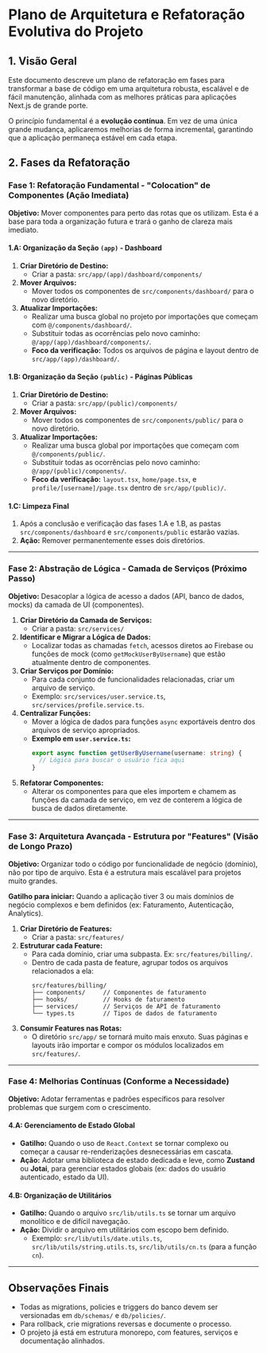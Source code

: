 # Plano de Arquitetura e Refatoração Evolutiva do Projeto

## 1. Visão Geral

Este documento descreve um plano de refatoração em fases para transformar a base de código em uma arquitetura robusta, escalável e de fácil manutenção, alinhada com as melhores práticas para aplicações Next.js de grande porte.

O princípio fundamental é a **evolução contínua**. Em vez de uma única grande mudança, aplicaremos melhorias de forma incremental, garantindo que a aplicação permaneça estável em cada etapa.

## 2. Fases da Refatoração

### **Fase 1: Refatoração Fundamental - "Colocation" de Componentes (Ação Imediata)**

**Objetivo:** Mover componentes para perto das rotas que os utilizam. Esta é a base para toda a organização futura e trará o ganho de clareza mais imediato.

#### **1.A: Organização da Seção `(app)` - Dashboard**
1.  **Criar Diretório de Destino:**
    *   Criar a pasta: `src/app/(app)/dashboard/components/`
2.  **Mover Arquivos:**
    *   Mover todos os componentes de `src/components/dashboard/` para o novo diretório.
3.  **Atualizar Importações:**
    *   Realizar uma busca global no projeto por importações que começam com `@/components/dashboard/`.
    *   Substituir todas as ocorrências pelo novo caminho: `@/app/(app)/dashboard/components/`.
    *   **Foco da verificação:** Todos os arquivos de página e layout dentro de `src/app/(app)/dashboard/`.

#### **1.B: Organização da Seção `(public)` - Páginas Públicas**
1.  **Criar Diretório de Destino:**
    *   Criar a pasta: `src/app/(public)/components/`
2.  **Mover Arquivos:**
    *   Mover todos os componentes de `src/components/public/` para o novo diretório.
3.  **Atualizar Importações:**
    *   Realizar uma busca global por importações que começam com `@/components/public/`.
    *   Substituir todas as ocorrências pelo novo caminho: `@/app/(public)/components/`.
    *   **Foco da verificação:** `layout.tsx`, `home/page.tsx`, e `profile/[username]/page.tsx` dentro de `src/app/(public)/`.

#### **1.C: Limpeza Final**
1.  Após a conclusão e verificação das fases 1.A e 1.B, as pastas `src/components/dashboard` e `src/components/public` estarão vazias.
2.  **Ação:** Remover permanentemente esses dois diretórios.

---

### **Fase 2: Abstração de Lógica - Camada de Serviços (Próximo Passo)**

**Objetivo:** Desacoplar a lógica de acesso a dados (API, banco de dados, mocks) da camada de UI (componentes).

1.  **Criar Diretório da Camada de Serviços:**
    *   Criar a pasta: `src/services/`
2.  **Identificar e Migrar a Lógica de Dados:**
    *   Localizar todas as chamadas `fetch`, acessos diretos ao Firebase ou funções de mock (como `getMockUserByUsername`) que estão atualmente dentro de componentes.
3.  **Criar Serviços por Domínio:**
    *   Para cada conjunto de funcionalidades relacionadas, criar um arquivo de serviço.
    *   Exemplo: `src/services/user.service.ts`, `src/services/profile.service.ts`.
4.  **Centralizar Funções:**
    *   Mover a lógica de dados para funções `async` exportáveis dentro dos arquivos de serviço apropriados.
    *   **Exemplo em `user.service.ts`:**
        ```typescript
        export async function getUserByUsername(username: string) {
          // Lógica para buscar o usuário fica aqui
        }
        ```
5.  **Refatorar Componentes:**
    *   Alterar os componentes para que eles importem e chamem as funções da camada de serviço, em vez de conterem a lógica de busca de dados diretamente.

---

### **Fase 3: Arquitetura Avançada - Estrutura por "Features" (Visão de Longo Prazo)**

**Objetivo:** Organizar todo o código por funcionalidade de negócio (domínio), não por tipo de arquivo. Esta é a estrutura mais escalável para projetos muito grandes.

**Gatilho para iniciar:** Quando a aplicação tiver 3 ou mais domínios de negócio complexos e bem definidos (ex: Faturamento, Autenticação, Analytics).

1.  **Criar Diretório de Features:**
    *   Criar a pasta: `src/features/`
2.  **Estruturar cada Feature:**
    *   Para cada domínio, criar uma subpasta. Ex: `src/features/billing/`.
    *   Dentro de cada pasta de feature, agrupar todos os arquivos relacionados a ela:
        ```
        src/features/billing/
        ├── components/     // Componentes de faturamento
        ├── hooks/          // Hooks de faturamento
        ├── services/       // Serviços de API de faturamento
        └── types.ts        // Tipos de dados de faturamento
        ```
3.  **Consumir Features nas Rotas:**
    *   O diretório `src/app/` se tornará muito mais enxuto. Suas páginas e layouts irão importar e compor os módulos localizados em `src/features/`.

---

### **Fase 4: Melhorias Contínuas (Conforme a Necessidade)**

**Objetivo:** Adotar ferramentas e padrões específicos para resolver problemas que surgem com o crescimento.

#### **4.A: Gerenciamento de Estado Global**
*   **Gatilho:** Quando o uso de `React.Context` se tornar complexo ou começar a causar re-renderizações desnecessárias em cascata.
*   **Ação:** Adotar uma biblioteca de estado dedicada e leve, como **Zustand** ou **Jotai**, para gerenciar estados globais (ex: dados do usuário autenticado, estado da UI).

#### **4.B: Organização de Utilitários**
*   **Gatilho:** Quando o arquivo `src/lib/utils.ts` se tornar um arquivo monolítico e de difícil navegação.
*   **Ação:** Dividir o arquivo em utilitários com escopo bem definido.
    *   Exemplo: `src/lib/utils/date.utils.ts`, `src/lib/utils/string.utils.ts`, `src/lib/utils/cn.ts` (para a função `cn`).

---

## Observações Finais
- Todas as migrations, policies e triggers do banco devem ser versionadas em `db/schemas/` e `db/policies/`.
- Para rollback, crie migrations reversas e documente o processo.
- O projeto já está em estrutura monorepo, com features, serviços e documentação alinhados.
